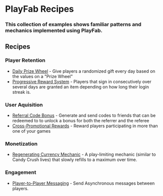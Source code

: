 # PlayFab Recipes
### This collection of examples shows familiar patterns and mechanics implemented using PlayFab. 

##  Recipes

### Player Retention 
  * [Daily Prize Wheel](/PrizeWheel) -  Give players a randomized gift every day based on the values on a "Prize Wheel"
  * [Progressive Reward System](/ProgressiveRewards) - Players that sign in consecutively over several days are granted an item depending on how long their login streak is.

### User Aquisition
  * [Referral Code Bonus](/ReferralCodes) - Generate and send codes to friends that can be redeemed to to unlock a bonus for both the referrer and the referee
  * [Cross-Promotional Rewards]() - Reward players participating in more than one of your games

### Monetization
  * [Regenerating Currency Mechanic](/RegeneratingCurrency) - A play-limiting mechanic (similar to Candy Crush lives) that slowly refills to a maximum over time.

### Engagement
  * [Player-to-Player Messaging](/PlayerToPlayerMessaging) - Send Asynchronous messages between players.


